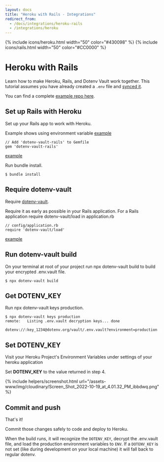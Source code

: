 ```yaml
---
layout: docs
title: "Heroku with Rails - Integrations"
redirect_from:
  - /docs/integrations/heroku-rails
  - /integrations/heroku
---
```


{% include icons/heroku.html width="50" color="#430098" %}
{% include icons/rails.html width="50" color="#CC0000" %}

# Heroku with Rails

Learn how to make Heroku, Rails, and Dotenv Vault work together. This tutorial assumes you have already created a `.env` file and [synced it](/docs/tutorials/sync).

You can find a complete [example repo here](https://github.com/dotenv-org/integration-example-heroku-rails).

## Set up Rails with Heroku

Set up your Rails app to work with Heroku.

Example shows using environment variable [example](https://github.com/dotenv-org/integration-example-heroku-rails/blob/374e9a3e5e5f6ffe2f4a83f08bf2c0222871ed40/app/views/welcome/index.html.erb)

```
// Add 'dotenv-vault-rails' to Gemfile
gem 'dotenv-vault-rails'
```

[example](https://github.com/dotenv-org/integration-example-heroku-rails/blob/374e9a3e5e5f6ffe2f4a83f08bf2c0222871ed40/Gemfile#L4)

Run bundle install.

```
$ bundle install
```

## Require dotenv-vault

Require [dotenv-vault](https://github.com/dotenv-org/dotenv-vault-ruby).

Require it as early as possible in your Rails application. For a Rails application require dotenv-vault/load in application.rb

```
// config/application.rb
require 'dotenv-vault/load'
```

[example](https://github.com/dotenv-org/integration-example-heroku-rails/blob/374e9a3e5e5f6ffe2f4a83f08bf2c0222871ed40/config/application.rb#L4)

## Run dotenv-vault build

On your terminal at root of your project run npx dotenv-vault build to build your encrypted .env.vault file.

```
$ npx dotenv-vault build
```

## Get DOTENV_KEY

Run npx dotenv-vault keys production.

```
$ npx dotenv-vault keys production
remote:   Listing .env.vault decryption keys... done

dotenv://:key_1234@dotenv.org/vault/.env.vault?environment=production
```

## Set DOTENV_KEY

Visit your Heroku Project's Environment Variables under settings of your heroku application

Set **DOTENV_KEY** to the value returned in step 4.

{% include helpers/screenshot.html url="/assets-www/img/cloudinary/Screen_Shot_2022-10-19_at_4.01.32_PM_ibbdwq.png" %}

## Commit and push

That's it!

Commit those changes safely to code and deploy to Heroku.

When the build runs, it will recognize the `DOTENV_KEY`, decrypt the .env.vault file, and load the production environment variables to `ENV`. If a `DOTENV_KEY` is not set (like during development on your local machine) it will fall back to regular dotenv.
